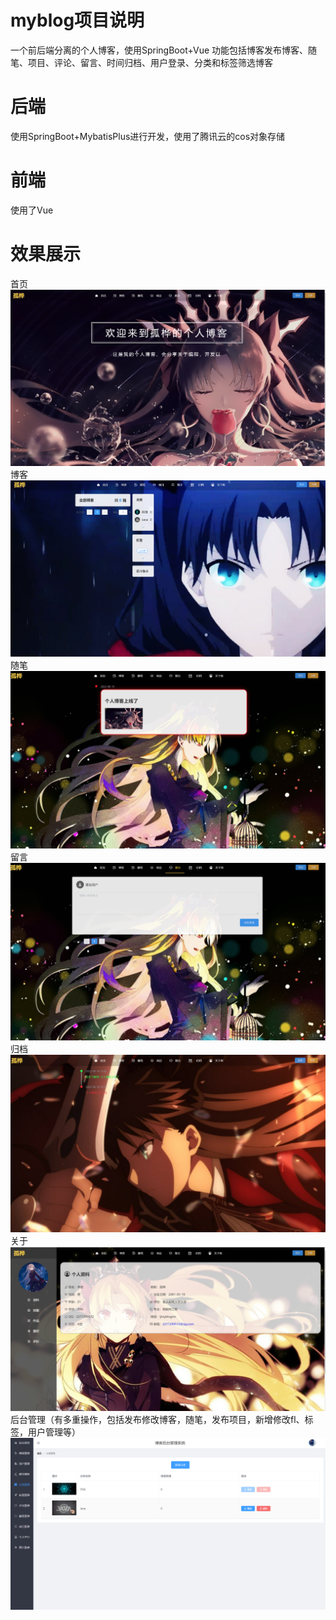 # myblog项目说明
一个前后端分离的个人博客，使用SpringBoot+Vue
功能包括博客发布博客、随笔、项目、评论、留言、时间归档、用户登录、分类和标签筛选博客


# 后端
使用SpringBoot+MybatisPlus进行开发，使用了腾讯云的cos对象存储

# 前端
使用了Vue

# 效果展示
首页
![首页](/image/1.png)
博客
![博客](/image/2.png)
随笔
![随笔](/image/3.png)
留言
![留言](/image/4.png)
归档
![归档](/image/5.png)
关于
![关于](/image/6.png)
后台管理（有多重操作，包括发布修改博客，随笔，发布项目，新增修改fl、标签，用户管理等）
![后台管理](/image/7.png)
